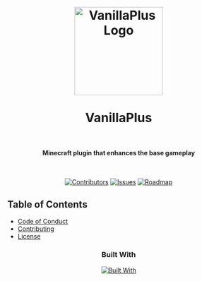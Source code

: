 <h1 align="center">
  <br />
    <a href="https://xodium.org/">
      <img src="https://gist.githubusercontent.com/illyrius666/a38f03b4fbe9b43faa2c5623137c1250/raw/3a1410e77807097bcfbcf963822b41fadd495d9f/xodium.svg" alt="VanillaPlus Logo" width="200">
    </a>
  <br /><br />
  VanillaPlus
  <br />
  <br />
</h1>

<h4 align="center">Minecraft plugin that enhances the base gameplay</h4><br />

<div align="center">

[![Contributors][contributors_shield_url]][contributors_url]
[![Issues][issues_shield_url]][issues_url]
[![Roadmap][roadmap_shield_url]][roadmap_url]
</div>

## Table of Contents

- [Code of Conduct][code_of_conduct_url]
- [Contributing][contributing_url]
- [License][license_url]

<div align="center"><h3>Built With</h3>

[![Built With][built_with_shield_url]][built_with_url]
</div>

[built_with_shield_url]: https://skillicons.dev/icons?i=kotlin,gradle,github,githubactions
[built_with_url]: https://skillicons.dev
[code_of_conduct_url]: https://github.com/XodiumSoftware/VanillaPlus?tab=coc-ov-file
[contributing_url]: https://github.com/XodiumSoftware/VanillaPlus/blob/main/CONTRIBUTING.md
[contributors_shield_url]: https://img.shields.io/github/contributors/XodiumSoftware/VanillaPlus?style=for-the-badge&color=blue
[contributors_url]: https://github.com/XodiumSoftware/VanillaPlus/graphs/contributors
[issues_shield_url]: https://img.shields.io/github/issues/XodiumSoftware/VanillaPlus?style=for-the-badge&color=yellow
[issues_url]: https://github.com/XodiumSoftware/VanillaPlus/issues
[license_url]: https://github.com/XodiumSoftware/VanillaPlus?tab=AGPL-3.0-1-ov-file
[roadmap_shield_url]: https://img.shields.io/badge/Roadmap-Click%20Me!-purple.svg?style=for-the-badge
[roadmap_url]: https://github.com/orgs/XodiumSoftware/projects/4
